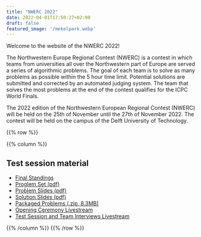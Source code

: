 ```yaml
---
title: "NWERC 2022"
date: 2022-04-01T17:50:27+02:00
draft: false
featured_image: '/mekelpark.webp'
---
```


Welcome to the website of the NWERC 2022!

The Northwestern Europe Regional Contest (NWERC) is a contest in which teams from universities all over the Northwestern part of Europe are served a series of algorithmic problems. The goal of each team is to solve as many problems as possible within the 5 hour time limit. Potential solutions are submitted and corrected by an automated judging system. The team that solves the most problems at the end of the contest qualifies for the ICPC World Finals.

The 2022 edition of the Northwestern European Regional Contest (NWERC) will be held on the 25th of November until the 27th of November 2022. The contest will be held on the campus of the Delft University of Technology.

{{% row %}}
<!--
{{% column %}}

## Contest material

- [Live Scoreboard](https://dj.nwerc.eu/)
- [Spectator Contest](https://spectator.nwerc.eu/)
- [Contest Livestream](https://youtu.be/aDsW8J8P7go)
- [Award Ceremony Livestream](https://youtu.be/nbr_v73cvfQ)

{{% /column %}}
-->
{{% column %}}

## Test session material

- [Final Standings](/test-session/scoreboard)
- [Proglem Set (pdf)](/test-session/contest-test-session.pdf)
- [Problem Slides (pdf)](/test-session/problem-slides-test-session.pdf)
- [Solution Slides (pdf)](/test-session/solutions-test-session.pdf)
- [Packaged Problems (.zip, 8.3MB)](/test-session/solutions-test-session.zip)
- [Opening Ceremony Livestream](https://youtu.be/nvOgM5o3uMk)
- [Test Session and Team Interviews Livestream](https://youtu.be/33Yw_kqgUGQ)

{{% /column %}}
{{% /row %}}

